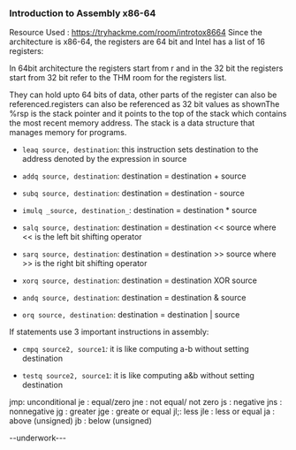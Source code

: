 ### Introduction to Assembly x86-64

Resource Used : https://tryhackme.com/room/introtox8664
Since the architecture is x86-64, the registers are 64 bit and Intel has a list of 16 registers:

In 64bit architecture the registers start from r and in the 32 bit the registers start from 32 bit refer to the THM room for the registers list.

They can hold upto 64 bits of data, other parts of the register can also be referenced.registers can also be referenced as 32 bit values as shownThe %rsp is the stack pointer and it points to the top of the stack which contains the most recent memory address. The stack is a data structure that manages memory for programs.

-   `leaq source, destination`: this instruction sets destination to the address denoted by the expression in source
    
-   `addq source, destination`: destination = destination + source
    
-   `subq source, destination`: destination = destination - source
    
-   `imulq _source, destination_`: destination = destination \* source
    
-   `salq source, destination`: destination = destination << source where << is the left bit shifting operator
    
-   `sarq source, destination`: destination = destination >> source where >> is the right bit shifting operator
    
-   `xorq source, destination`: destination = destination XOR source
    
-   `andq source, destination`: destination = destination & source
    
-   `orq source, destination`: destination = destination | source


If statements use 3 important instructions in assembly:

-   `cmpq source2, source1`_:_ it is like computing a-b without setting destination
    
-   `testq source2, source1`: it is like computing a&b without setting destination

jmp: unconditional 
je : equal/zero
jne : not equal/ not zero
js : negative
jns : nonnegative
jg : greater
jge : greate or equal 
jl;: less 
jle : less or equal
ja : above (unsigned)
jb : below (unsigned)

--underwork---